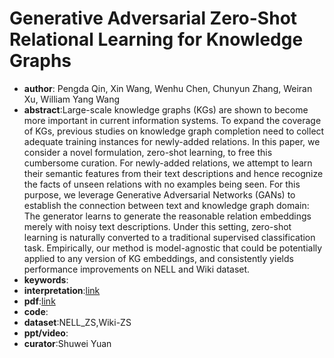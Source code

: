 # Generative Adversarial Zero-Shot Relational Learning for Knowledge Graphs

* **author**: Pengda Qin, Xin Wang, Wenhu Chen, Chunyun Zhang, Weiran Xu, William Yang Wang
* **abstract**:Large-scale knowledge graphs (KGs) are shown to become more important in current information systems. To expand the coverage of KGs, previous studies on knowledge graph completion need to collect adequate training instances for newly-added relations. In this paper, we consider a novel formulation, zero-shot learning, to free this cumbersome curation. For newly-added relations, we attempt to learn their semantic features from their text descriptions and hence recognize the facts of unseen relations with no examples being seen. For this purpose, we leverage Generative Adversarial Networks (GANs) to establish the connection between text and knowledge graph domain: The generator learns to generate the reasonable relation embeddings merely with noisy text descriptions. Under this setting, zero-shot learning is naturally converted to a traditional supervised classification task. Empirically, our method is model-agnostic that could be potentially applied to any version of KG embeddings, and consistently yields performance improvements on NELL and Wiki dataset.
* **keywords**:
* **interpretation**:[link](https://blog.csdn.net/qq_38382642/article/details/104109825)
* **pdf**:[link](https://arxiv.org/pdf/2001.02332)
* **code**:
* **dataset**:NELL_ZS,Wiki-ZS
* **ppt/video**:
* **curator**:Shuwei Yuan